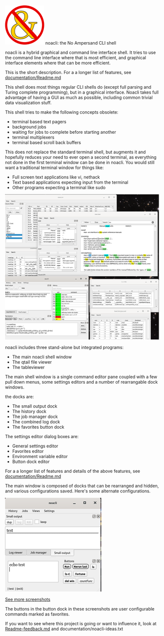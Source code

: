 ![noacli](icons/noacli.png "icon")
noacli: the No Ampersand CLI shell

noacli is a hybrid graphical and command line interface shell.
It tries to use the command line interface where that is most efficient,
and graphical interface elements where that can be more efficient.

This is the short description.  For a a longer list of features, see
[documentation/Readme.md](documentation/Readme.md)

This shell does most things regular CLI shells do (except full parsing
and Turing complete programming), but in a graphical interface.
Noacli takes full advantage of having a GUI as much as possible,
including common trivial data visualization stuff.

This shell tries to make the following concepts obsolete:
* terminal based text pagers
* background jobs
* waiting for jobs to complete before starting another
* terminal multiplexers
* terminal based scroll back buffers

This does not replace the standard terminal shell, but augments it and
hopefully reduces your need to ever open a second terminal, as
everything not done in the first terminal window can be done in
noacli.  You would still want a traditional terminal window for
things like:

* Full screen text applications like vi, nethack
* Text based applications expecting input from the terminal
* Other programs expecting a terminal like sudo

![A busy screenshot](documentation/noacli-big-screenshot.png)

noacli includes three stand-alone but integrated programs:
* The main noacli shell window
* The qtail file viewer
* The tableviewer

The main shell window is a single command editor pane coupled with a
few pull down menus, some settings editors and a number of
rearrangable dock windows.

the docks are:
* The small output dock
* The history dock
* The job manager dock
* The combined log dock
* The favorites button dock

The settings editor dialog boxes are:
* General settings editor
* Favorites editor
* Environment variable editor
* Button dock editor

For a a longer list of features and details of the above features,
see [documentation/Readme.md](documentation/Readme.md)

The main window is composed of docks that can be rearranged and hidden, and
various configurations saved.  Here's some alternate configurations.

![Small](documentation/small-buttons.png "Small output and buttons")

[See more screenshots](documentation/screenshots.md)


The buttons in the button dock in these screenshots are user configurable
commands marked as favorites.


If you want to see where this project is going or want to influence it,
look at [Readme-feedback.md](documentation/Readme-feedback.md) and documentation/noacli-ideas.txt
